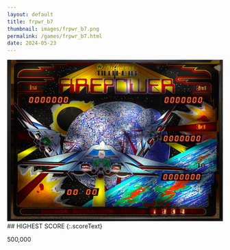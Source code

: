 ```yaml
---
layout: default
title: frpwr_b7
thumbnail: images/frpwr_b7.png
permalink: /games/frpwr_b7.html
date: 2024-05-23
---
```


<img src="../images/frpwr_b7.png" class="gameThumbnail img-fluid mx-auto align-middle">
## HIGHEST SCORE
{:.scoreText}

500,000
